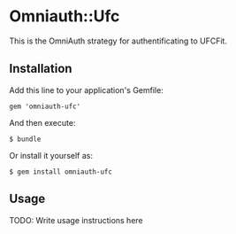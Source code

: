 # Omniauth::Ufc

This is the OmniAuth strategy for authentificating to UFCFit.

## Installation

Add this line to your application's Gemfile:

    gem 'omniauth-ufc'

And then execute:

    $ bundle

Or install it yourself as:

    $ gem install omniauth-ufc

## Usage

TODO: Write usage instructions here
